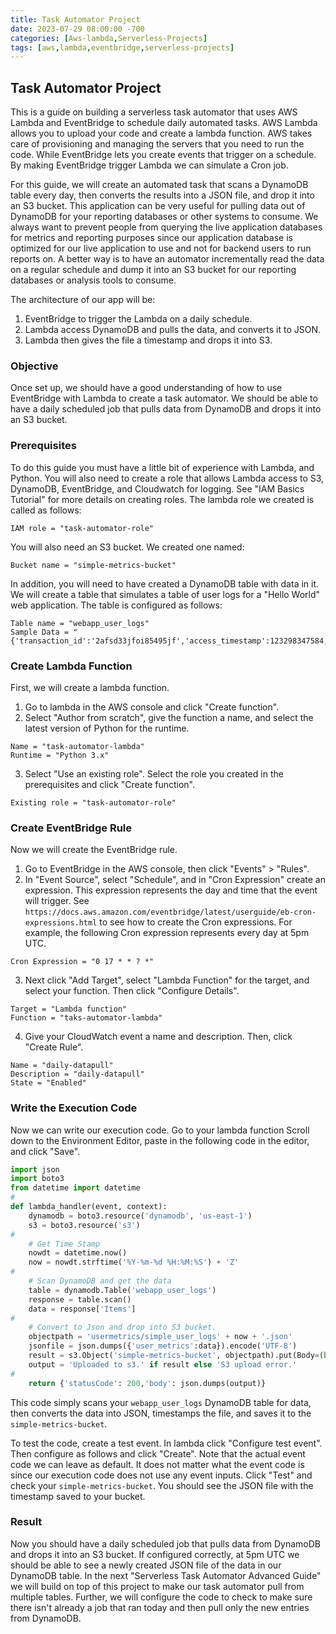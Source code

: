 ```yaml
---
title: Task Automator Project
date: 2023-07-29 08:00:00 -700
categories: [Aws-lambda,Serverless-Projects]
tags: [aws,lambda,eventbridge,serverless-projects]
---
```


## Task Automator Project
This is a guide on building a serverless task automator that uses AWS Lambda and EventBridge to schedule daily automated tasks. AWS Lambda allows you to upload your code and create a lambda function. AWS takes care of provisioning and managing the servers that you need to run the code. While EventBridge lets you create events that trigger on a schedule. By making EventBridge trigger Lambda we can simulate a Cron job.

For this guide, we will create an automated task that scans a DynamoDB table every day, then converts the results into a JSON file, and drop it into an S3 bucket. This application can be very useful for pulling data out of DynamoDB for your reporting databases or other systems to consume. We always want to prevent people from querying the live application databases for metrics and reporting purposes since our application database is optimized for our live application to use and not for backend users to run reports on. A better way is to have an automator incrementally read the data on a regular schedule and dump it into an S3 bucket for our reporting databases or analysis tools to consume.

The architecture of our app will be:
1. EventBridge to trigger the Lambda on a daily schedule.
2. Lambda access DynamoDB and pulls the data, and converts it to JSON.
3. Lambda then gives the file a timestamp and drops it into S3.

### Objective
Once set up, we should have a good understanding of how to use EventBridge with Lambda to create a task automator. We should be able to have a daily scheduled job that pulls data from DynamoDB and drops it into an S3 bucket.

### Prerequisites
To do this guide you must have a little bit of experience with Lambda, and Python. You will also need to create a role that allows Lambda access to S3, DynamoDB, EventBridge, and Cloudwatch for logging. See "IAM Basics Tutorial" for more details on creating roles. The lambda role we created is called as follows:
```
IAM role = "task-automator-role"
```
You will also need an S3 bucket. We created one named:
```
Bucket name = "simple-metrics-bucket"
```
In addition, you will need to have created a DynamoDB table with data in it. We will create a table that simulates a table of user logs for a "Hello World" web application. The table is configured as follows:
```
Table name = "webapp_user_logs"
Sample Data = "{'transaction_id':'2afsd33jfoi85495jf','access_timestamp':123298347584,'user_id':'djfi43j09fpk3jf39k'}"
```

### Create Lambda Function
First, we will create a lambda function.
1. Go to lambda in the AWS console and click "Create function".
2. Select "Author from scratch", give the function a name, and select the latest version of Python for the runtime.
```
Name = "task-automator-lambda"
Runtime = "Python 3.x"
```
3. Select "Use an existing role". Select the role you created in the prerequisites and click "Create function".
```
Existing role = "task-automator-role"
```

### Create EventBridge Rule
Now we will create the EventBridge rule.
1. Go to EventBridge in the AWS console, then click "Events" > "Rules".
2. In "Event Source", select "Schedule", and in "Cron Expression" create an expression. This expression represents the day and time that the event will trigger. See ```https://docs.aws.amazon.com/eventbridge/latest/userguide/eb-cron-expressions.html``` to see how to create the Cron expressions. For example, the following Cron expression represents every day at 5pm UTC.
```
Cron Expression = "0 17 * * ? *"
```
3. Next click "Add Target", select "Lambda Function" for the target, and select your function. Then click "Configure Details".
```
Target = "Lambda function"
Function = "taks-automator-lambda"
```
4. Give your CloudWatch event a name and description. Then, click "Create Rule".
```
Name = "daily-datapull"
Description = "daily-datapull"
State = "Enabled"
```

### Write the Execution Code
Now we can write our execution code. Go to your lambda function Scroll down to the Environment Editor, paste in the following code in the editor, and click "Save".
```python
import json
import boto3
from datetime import datetime
#
def lambda_handler(event, context):
    dynamodb = boto3.resource('dynamodb', 'us-east-1')
    s3 = boto3.resource('s3')
#
    # Get Time Stamp
    nowdt = datetime.now()
    now = nowdt.strftime('%Y-%m-%d %H:%M:%S') + 'Z'
#
    # Scan DynamoDB and get the data
    table = dynamodb.Table('webapp_user_logs')
    response = table.scan()
    data = response['Items']
#
    # Convert to Json and drop into S3 bucket.
    objectpath = 'usermetrics/simple_user_logs' + now + '.json'
    jsonfile = json.dumps({'user_metrics':data}).encode('UTF-8')
    result = s3.Object('simple-metrics-bucket', objectpath).put(Body=(bytes(jsonfile)))
    output = 'Uploaded to s3.' if result else 'S3 upload error.'
#
    return {'statusCode': 200,'body': json.dumps(output)}
```
This code simply scans your ```webapp_user_logs``` DynamoDB table for data, then converts the data into JSON, timestamps the file, and saves it to the ```simple-metrics-bucket```.

To test the code, create a test event. In lambda click "Configure test event". Then configure as follows and click "Create". Note that the actual event code we can leave as default. It does not matter what the event code is since our execution code does not use any event inputs. Click "Test" and check your ```simple-metrics-bucket```. You should see the JSON file with the timestamp saved to your bucket.

### Result
Now you should have a daily scheduled job that pulls data from DynamoDB and drops it into an S3 bucket. If configured correctly, at 5pm UTC we should be able to see a newly created JSON file of the data in our DynamoDB table. In the next "Serverless Task Automator Advanced Guide" we will build on top of this project to make our task automator pull from multiple tables. Further, we will configure the code to check to make sure there isn't already a job that ran today and then pull only the new entries from DynamoDB.
